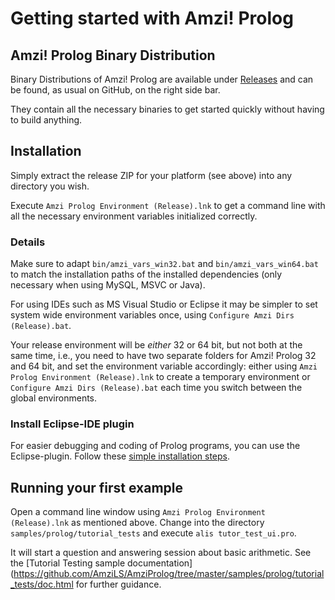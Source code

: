 # Getting started with Amzi! Prolog

## Amzi! Prolog Binary Distribution

Binary Distributions of Amzi! Prolog are available under [Releases](https://github.com/AmziLS/AmziProlog/releases) and can be found, as usual on
GitHub, on the right side bar.

They contain all the necessary binaries to get started quickly without having
to build anything.

## Installation

Simply extract the release ZIP for your platform (see above) into any directory you wish.

Execute `Amzi Prolog Environment (Release).lnk` to get a command line with all
the necessary environment variables initialized correctly.

### Details

Make sure to adapt `bin/amzi_vars_win32.bat` and `bin/amzi_vars_win64.bat` to match
the installation paths of the installed dependencies (only necessary when using
MySQL, MSVC or Java).

For using IDEs such as MS Visual Studio or Eclipse it may be simpler to set
system wide environment variables once, using
`Configure Amzi Dirs (Release).bat`.

Your release environment will be *either* 32 or 64 bit, but not both at the same
time, i.e., you need to have two separate folders for Amzi! Prolog 32 and 64
bit, and set the environment variable accordingly: either using
`Amzi Prolog Environment (Release).lnk` to create a temporary environment or
`Configure Amzi Dirs (Release).bat` each time you switch between the global
environments.

### Install Eclipse-IDE plugin

For easier debugging and coding of Prolog programs, you can use the
Eclipse-plugin. Follow these [simple installation steps](https://github.com/AmziLS/AmziProlog/tree/master/eclipse_plugin#install).

## Running your first example

Open a command line window using `Amzi Prolog Environment (Release).lnk` as
mentioned above. Change into the directory `samples/prolog/tutorial_tests`
and execute `alis tutor_test_ui.pro`.

It will start a question and answering session about basic arithmetic.
See the [Tutorial Testing sample documentation](https://github.com/AmziLS/AmziProlog/tree/master/samples/prolog/tutorial_tests/doc.html
for further guidance.
